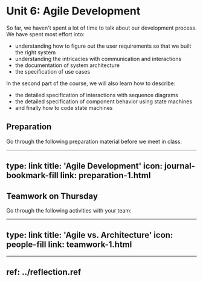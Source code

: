 # Unit 6: Agile Development


So far, we haven't spent a lot of time to talk about our development process. We have spent most effort into: 

* understanding how to figure out the user requirements so that we built the right system
* understanding the intricacies with communication and interactions
* the documentation of system architecture
* the specification of use cases

In the second part of the course, we will also learn how to describe:

* the detailed specification of interactions with sequence diagrams
* the detailed specification of component behavior using state machines
* and finally how to code state machines


## Preparation

Go through the following preparation material before we meet in class:


---
type: link
title: 'Agile Development'
icon: journal-bookmark-fill
link: preparation-1.html
---


## Teamwork on Thursday

Go through the following activities with your team:


---
type: link
title: 'Agile vs. Architecture'
icon: people-fill
link: teamwork-1.html
---


---
ref: ../reflection.ref
---
